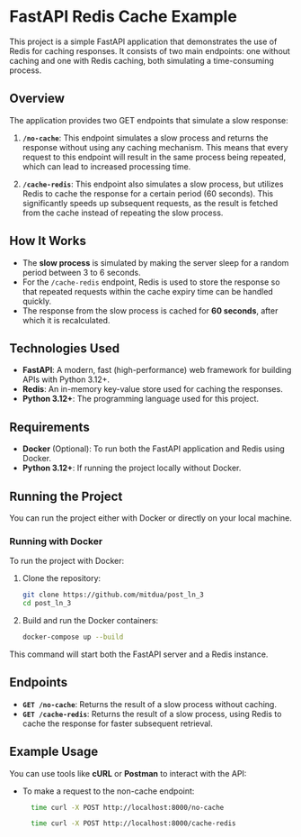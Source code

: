 # FastAPI Redis Cache Example

This project is a simple FastAPI application that demonstrates the use of Redis for caching responses. It consists of two main endpoints: one without caching and one with Redis caching, both simulating a time-consuming process.

## Overview

The application provides two GET endpoints that simulate a slow response:

1. **`/no-cache`**: This endpoint simulates a slow process and returns the response without using any caching mechanism. This means that every request to this endpoint will result in the same process being repeated, which can lead to increased processing time.

2. **`/cache-redis`**: This endpoint also simulates a slow process, but utilizes Redis to cache the response for a certain period (60 seconds). This significantly speeds up subsequent requests, as the result is fetched from the cache instead of repeating the slow process.

## How It Works

- The **slow process** is simulated by making the server sleep for a random period between 3 to 6 seconds.
- For the `/cache-redis` endpoint, Redis is used to store the response so that repeated requests within the cache expiry time can be handled quickly.
- The response from the slow process is cached for **60 seconds**, after which it is recalculated.

## Technologies Used

- **FastAPI**: A modern, fast (high-performance) web framework for building APIs with Python 3.12+.
- **Redis**: An in-memory key-value store used for caching the responses.
- **Python 3.12+**: The programming language used for this project.

## Requirements

- **Docker** (Optional): To run both the FastAPI application and Redis using Docker.
- **Python 3.12+**: If running the project locally without Docker.

## Running the Project

You can run the project either with Docker or directly on your local machine.

### Running with Docker

To run the project with Docker:

1. Clone the repository:
    ```sh
    git clone https://github.com/mitdua/post_ln_3
    cd post_ln_3
    ```

2. Build and run the Docker containers:
    ```sh
    docker-compose up --build
    ```

This command will start both the FastAPI server and a Redis instance.


## Endpoints

- **`GET /no-cache`**: Returns the result of a slow process without caching.
- **`GET /cache-redis`**: Returns the result of a slow process, using Redis to cache the response for faster subsequent retrieval.

## Example Usage

You can use tools like **cURL** or **Postman** to interact with the API:

- To make a request to the non-cache endpoint:
  ```sh
    time curl -X POST http://localhost:8000/no-cache
  ```

  ```sh
    time curl -X POST http://localhost:8000/cache-redis
  ```